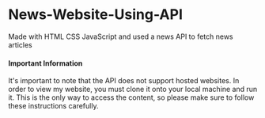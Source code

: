 # News-Website-Using-API
Made with HTML CSS JavaScript and used a news API to fetch news articles

<h4>Important Information</h4>
<p> It's important to note that the API does not support hosted websites. In order to view my website, you must clone it onto your local machine and run it.
This is the only way to access the content, so please make sure to follow these instructions carefully.</p>
